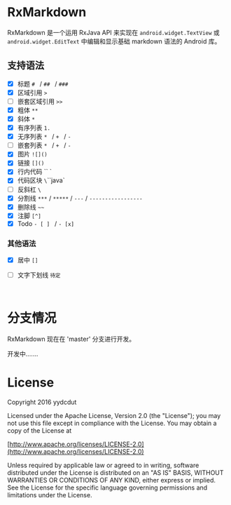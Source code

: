 # RxMarkdown

RxMarkdown 是一个运用 RxJava API 来实现在   `android.widget.TextView` 或 `android.widget.EditText` 中编辑和显示基础 markdown 语法的 Android 库。 

## 支持语法 

- [x] 标题 `# ` / `## ` / `### `
- [x] 区域引用 `> `
- [ ] 嵌套区域引用 `>> `
- [x] 粗体 `**`
- [x] 斜体 `*`
- [x] 有序列表 `1. `
- [x] 无序列表 `* ` /  `+ ` / `- `
- [ ] 嵌套列表 `* ` /  `+ ` / `- ` 
- [x] 图片 `![]()`
- [x] 链接 `[]()`
- [x] 行内代码 `` `
- [x] 代码区块 `\`\`\`java`
- [ ] 反斜杠 `\`
- [x] 分割线 `***` / `*****` / `---` / `-----------------`
- [x] 删除线 `~~`
- [x] 注脚 `[^]`
- [x] Todo `- [ ] ` / `- [x]`

### 其他语法

- [x] 居中 `[]`

- [ ] 文字下划线 `待定`

      ​

# 分支情况

RxMarkdown 现在在 'master' 分支进行开发。

开发中....... 

# License

Copyright 2016 yydcdut

Licensed under the Apache License, Version 2.0 (the "License"); you may not use this file except in compliance with the License. You may obtain a copy of the License at

[http://www.apache.org/licenses/LICENSE-2.0](http://www.apache.org/licenses/LICENSE-2.0)

Unless required by applicable law or agreed to in writing, software distributed under the License is distributed on an "AS IS" BASIS, WITHOUT WARRANTIES OR CONDITIONS OF ANY KIND, either express or implied. See the License for the specific language governing permissions and limitations under the License.